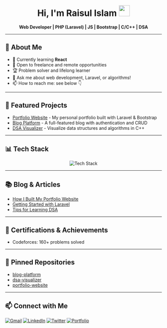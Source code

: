 

<h1 align="center">Hi, I'm Raisul Islam <img src="https://media.giphy.com/media/hvRJCLFzcasrR4ia7z/giphy.gif" width="35"></h1>

<p align="center">
  <b>Web Developer | PHP (Laravel) | JS | Bootstrap | C/C++ | DSA </b>
</p>

---

## 📝 About Me

- 🌱 Currently learning **React**
- 💼 Open to freelance and remote opportunities
- 🏆 Problem solver and lifelong learner
- 💬 Ask me about web development, Laravel, or algorithms!
- 📫 How to reach me: see below 👇

---

## 🚀 Featured Projects

- [Portfolio Website](https://your-portfolio-link.com) - My personal portfolio built with Laravel & Bootstrap
- [Blog Platform](https://github.com/raisul-islam/blog-platform) - A full-featured blog with authentication and CRUD
- [DSA Visualizer](https://github.com/raisul-islam/dsa-visualizer) - Visualize data structures and algorithms in C++

---

## 📊 Tech Stack 

<p align="center">
  <img src="https://skillicons.dev/icons?i=php,laravel,bootstrap,js,cpp,c,git,linux,vscode" alt="Tech Stack"/>
</p>




---

## 📚 Blog & Articles

- [How I Built My Portfolio Website](https://your-blog-link.com/post1)
- [Getting Started with Laravel](https://your-blog-link.com/post2)
- [Tips for Learning DSA](https://your-blog-link.com/post3)

---

## 🏅 Certifications & Achievements


- Codeforces: 160+ problems solved

---

## 📌 Pinned Repositories

- [blog-platform](https://github.com/raisul-islam/blog-platform)
- [dsa-visualizer](https://github.com/raisul-islam/dsa-visualizer)
- [portfolio-website](https://github.com/raisul-islam/portfolio-website)

---

## 📫 Connect with Me

<p align="left">
  <a href="mailto:your.email@example.com"><img src="https://img.shields.io/badge/Gmail-D14836?style=flat&logo=gmail&logoColor=white" alt="Gmail"/></a>
  <a href="https://www.linkedin.com/in/raisul-islam-0a22b328b/"><img src="https://img.shields.io/badge/LinkedIn-0A66C2?style=flat&logo=linkedin&logoColor=white" alt="LinkedIn"/></a>
  <a href="https://twitter.com/your-twitter"><img src="https://img.shields.io/badge/Twitter-1DA1F2?style=flat&logo=twitter&logoColor=white" alt="Twitter"/></a>
  <a href="https://your-portfolio-link.com"><img src="https://img.shields.io/badge/Portfolio-24292F?style=flat&logo=github&logoColor=white" alt="Portfolio"/></a>
</p>








